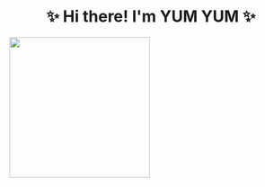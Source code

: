 # <div align="center">✨ Hi there! I'm **YUM YUM** ✨</div>

<img align="center" height="250" src="https://media.tenor.com/nb_83xDs3ekAAAAM/aespa-karina.gif" />

